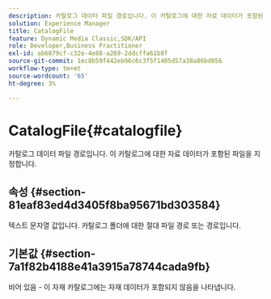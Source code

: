 ```yaml
---
description: 카탈로그 데이터 파일 경로입니다. 이 카탈로그에 대한 자료 데이터가 포함된 파일을 지정합니다.
solution: Experience Manager
title: CatalogFile
feature: Dynamic Media Classic,SDK/API
role: Developer,Business Practitioner
exl-id: ab6879cf-c32e-4e88-a269-2ddcffa61b8f
source-git-commit: 1ec8b59f442eb96c6c3f5f1405d57a38a86bd056
workflow-type: tm+mt
source-wordcount: '65'
ht-degree: 3%

---
```


# CatalogFile{#catalogfile}

카탈로그 데이터 파일 경로입니다. 이 카탈로그에 대한 자료 데이터가 포함된 파일을 지정합니다.

## 속성 {#section-81eaf83ed4d3405f8ba95671bd303584}

텍스트 문자열 값입니다. 카탈로그 폴더에 대한 절대 파일 경로 또는 경로입니다.

## 기본값 {#section-7a1f82b4188e41a3915a78744cada9fb}

비어 있음 - 이 자재 카탈로그에는 자재 데이터가 포함되지 않음을 나타냅니다.
